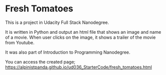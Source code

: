 # Fresh Tomatoes

This is a project in Udacity Full Stack Nanodegree. 

It is written in Python and output an html file that
shows an image and name of a movie. When user clicks
on the image, it shows a trailer of the movie from
Youtube. 

It was also part of Introduction to Programming
Nanodegree.

You can access the created page;
https://alpinistpanda.github.io/ud036_StarterCode/fresh_tomatoes.html